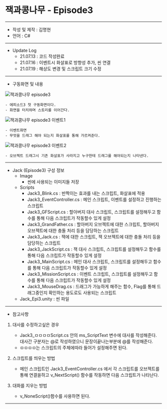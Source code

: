 # 잭과콩나무 - Episode3
***
 - 작성 및 제작 : 김명현
 - 언어 : C#
***
 - Update Log
     - 21.07.13 : 코드 작성완료
     - 21.07.16 : 이벤트시 화살표로 방향성 추가, 씬 연결
     - 21.07.19 :  해상도 변경 및 스크립트 크기 수정

***
 - 구동화면 및 내용

![잭과콩나무 episode3](https://user-images.githubusercontent.com/37494407/126118568-05882a3c-5841-4e20-9f0b-4c33d248caa7.png)


    - 에피소드3 첫 구동화면이다.
    - 화면을 터치하며 스토리를 이어간다.
    
![잭과콩나무 episode3 이벤트1](https://user-images.githubusercontent.com/37494407/126121823-e65947b9-6944-4ca1-a09d-18888a2e80ce.png)

    - 이벤트화면
    - 무엇을 드래그 해야 되는지 화살표를 통해 가르켜준다.
    
 ![잭과콩나무 episode3 이벤트2](https://user-images.githubusercontent.com/37494407/126121935-bcfb0c8b-bf70-4b31-b10e-069c00c66072.png)

    - 오브젝트 드래그시 기존 화살표가 사라지고 누구한테 드래그를 해야되는지 나타낸다.
    
    
    

***


- Jack (Episode3) 구성 정보
  - Image
    - 씬에 사용되는 이미지들 저장
  - Scripts
    - Jack3_Blink.cs : 반짝이는 효과를 내는 스크립트, 화살표에 적용
    - Jack3_EventController.cs : 메인 스크립트, 이벤트를 설정하고 진행하는 스크립트
    - Jack3_GFScript.cs : 할아버지 대사 스크립트, 스크립트를 설정해두고 함수를 통해 다음 스크립트가 작동할수 있게 설정
    - Jack3_GrandFather.cs : 할아버지 오브젝트에 대한 스크립트, 할아버지 오브젝트에 대한 충돌 처리 등을 담당하는 스크립트
    - Jack3_Jack.cs : 잭에 대한 스크립트, 잭 오브젝트에 대한 충돌 처리 등을 담당하는 스크립트
    - Jack3_JackScript.cs : 잭 대사 스크립트, 스크립트를 설정해두고 함수를 통해 다음 스크립트가 작동할수 있게 설정
    - Jack3_MainScript.cs : 메인 대사 스크립트, 스크립트를 설정해두고 함수를 통해 다음 스크립트가 작동할수 있게 설정
    - Jack3_MissionScript.cs : 이벤트 스크립트, 스크립트를 설정해두고 함수를 통해 다음 스크립트가 작동할수 있게 설정
    - Jack3_MouseDrag.cs : 드래그가 가능하게 해주는 함수, Flag를 통해 드래그중인지 확인하는 용도로도 사용되는 스크립트
  - Jack_Epi3.unity : 씬 파일

***

 - 참고사항

1. 대사를 수정하고싶은 경우

    - Jack3_ㅁㅁㅁㅁScript.cs 안의 ms_ScriptText 변수에 대사를 작성해준다. 대사간 구분자는 @로 작성하였으니 문장이끝나는부분에 @를 작성해준다.
    - ㅁㅁㅁㅁ는 스크립트의 주체에따라 들어가 설정해주면 된다.

2. 스크립트를 띄우는 방법

    - 메인 스크립트인 Jack3_EventController.cs 에서 각 스크립트를 오브젝트를 통해 연결을하고 v_NextScript() 함수를 작동하면 다음 스크립트가 나타난다.

3. 대화를 지우는 방법

    - v_NoneScript()함수를 사용하면 된다.

***

